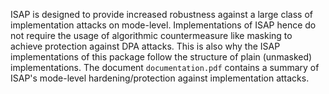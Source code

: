 ISAP is designed to provide increased robustness against a large class of implementation attacks on mode-level.
Implementations of ISAP hence do not require the usage of algorithmic countermeasure like masking to achieve protection against DPA attacks.
This is also why the ISAP implementations of this package follow the structure of plain (unmasked) implementations.
The document `documentation.pdf` contains a summary of ISAP's mode-level hardening/protection against implementation attacks.

